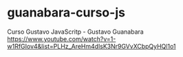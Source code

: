 # guanabara-curso-js
Curso Gustavo JavaScritp - Gustavo Guanabara <br>
https://www.youtube.com/watch?v=1-w1RfGIov4&list=PLHz_AreHm4dlsK3Nr9GVvXCbpQyHQl1o1
